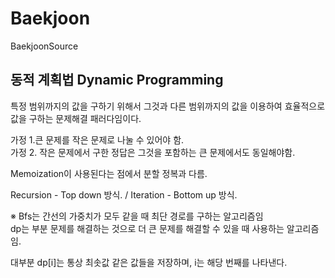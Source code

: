 # Baekjoon
BaekjoonSource

## 동적 계획법 Dynamic Programming

특정 범위까지의 값을 구하기 위해서 그것과 다른 범위까지의 값을 이용하여 효율적으로 값을 구하는 문제해결 패러다임이다.

가정 1.큰 문제를 작은 문제로 나눌 수 있어야 함.  
가정 2. 작은 문제에서 구한 정답은 그것을 포함하는 큰 문제에서도 동일해야함.

Memoization이 사용된다는 점에서 분할 정복과 다름.

Recursion - Top down 방식. / Iteration - Bottom up 방식.

※ Bfs는 간선의 가중치가 모두 같을 때 최단 경로를 구하는 알고리즘임  
dp는 부분 문제를 해결하는 것으로 더 큰 문제를 해결할 수 있을 때 사용하는 알고리즘임.

대부분 dp[i]는 통상 최솟값 같은 값들을 저장하며, i는 해당 번째를 나타낸다.
